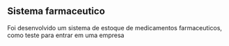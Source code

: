 ## Sistema farmaceutico

Foi desenvolvido um sistema de estoque de medicamentos farmaceuticos, como teste para entrar em uma empresa
